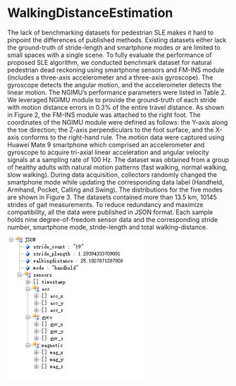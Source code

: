 # WalkingDistanceEstimation

The lack of benchmarking datasets for pedestrian SLE makes it hard to pinpoint the differences of published methods. Existing datasets either lack the ground-truth of stride-length and smartphone modes or are limited to small spaces with a single scene. To fully evaluate the performance of proposed SLE algorithm, we conducted benchmark dataset for natural pedestrian dead reckoning using smartphone sensors and FM-INS module (includes a three-axis accelerometer and a three-axis gyroscope). The gyroscope detects the angular motion, and the accelerometer detects the linear motion. The NGIMU’s performance parameters were listed in Table 2. We leveraged NGIMU module to provide the ground-truth of each stride with motion distance errors in 0.3% of the entire travel distance. As shown in Figure 2, the FM-INS module was attached to the right foot. The coordinates of the NGIMU module were defined as follows: the Y-axis along the toe direction; the Z-axis perpendiculars to the foot surface, and the X-axis conforms to the right-hand rule. The motion data were captured using Huawei Mate 9 smartphone which comprised an accelerometer and gyroscope to acquire tri-axial linear acceleration and angular velocity signals at a sampling rate of 100 Hz. The dataset was obtained from a group of healthy adults with natural motion patterns (fast walking, normal walking, slow walking). During data acquisition, collectors randomly changed the smartphone mode while updating the corresponding data label (Handheld, Armhand, Pocket, Calling and Swing). The distributions for the five modes are shown in Figure 3. The datasets contained more than 13.5 km, 10145 strides of gait measurements. To reduce redundancy and maximize compatibility, all the data were published in JSON format. Each sample holds nine degree-of-freedom sensor data and the corresponding stride number, smartphone mode, stride-length and total walking-distance. 

![](img/Jsonformat.png)
